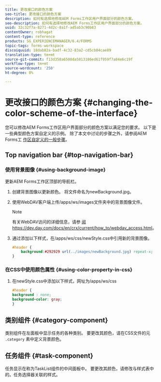 ```yaml
---
title: 更改接口的颜色方案
seo-title: 更改接口的颜色方案
description: 如何有选择地修改AEM Forms工作区用户界面部分的颜色方案。
seo-description: 如何有选择地修改AEM Forms工作区用户界面部分的颜色方案。
uuid: 32c32f7a-8271-4d2c-8a1f-ad5ab3c90b83
contentOwner: robhagat
content-type: reference
products: SG_EXPERIENCEMANAGER/6.4/FORMS
topic-tags: forms-workspace
discoiquuid: 18dab82a-badf-4c32-83a2-cd5cb04cae89
translation-type: tm+mt
source-git-commit: f13d358a6508da5813186ed61f959f7a84e6c19f
workflow-type: tm+mt
source-wordcount: '250'
ht-degree: 0%

---
```



# 更改接口的颜色方案 {#changing-the-color-scheme-of-the-interface}

您可以修改AEM Forms工作区用户界面部分的颜色方案以满足您的要求。 以下是一些典型颜色方案自定义的示例。 除了本文中讨论的步骤之外，请参阅AEM Forms工 [作区自定义的一般步骤](/help/forms/using/generic-steps-html-workspace-customization.md)。

## Top navigation bar {#top-navigation-bar}

### 使用背景图像 {#using-background-image}

更新AEM Forms工作区顶部的导航栏。

1. 创建背景图像以更新颜色。 将文件命名为newBackground.jpg。
1. 使用WebDAV客户端上传/apps/ws/images文件夹中的背景图像文件。

   >[!NOTE]
   >
   >有关WebDAV访问的详细信息，请参 [阅https://dev.day.com/docs/en/crx/current/how_to/webdav_access.html](https://docs.adobe.com/docs/en/crx/current/how_to/webdav_access.html)。

1. 通过添加以下样式，在/apps/ws/css/newStyle.css中引用新的背景图像。

   ```css
   #header {
       background:#292929 url(../images/newBackground.jpg) repeat-x;
   }
   ```

### 在CSS中使用颜色属性 {#using-color-property-in-css}

1. 在newStyle.css中添加以下样式，网址为/apps/ws/css

   ```css
   #header {
   background : none;
   background-color: gray;
   }
   ```

## 类别组件 {#category-component}

类别组件在左面板中显示任务的各种类别。 要更改其颜色，请在CSS文件的元 `.category` 素中定义背景颜色。

## 任务组件 {#task-component}

任务显示在称为TaskList组件的中间面板中。 要更改其颜色，请修改与样式表中的。任务选择器关联的样式。
